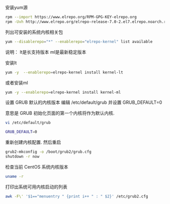安装yum源

```sh
rpm --import https://www.elrepo.org/RPM-GPG-KEY-elrepo.org
rpm -Uvh http://www.elrepo.org/elrepo-release-7.0-2.el7.elrepo.noarch.rpm
```

列出可安装的系统内核相关包

```sh
yum --disablerepo="*" --enablerepo="elrepo-kernel" list available
```

说明：
lt是长支持版本
ml是最新稳定版本

安装lt

```sh
yum -y  --enablerepo=elrepo-kernel install kernel-lt
```

或者安装ml

```sh
yum -y --enablerepo=elrepo-kernel install kernel-ml
```

设置 GRUB 默认的内核版本
编辑 /etc/default/grub 并设置 GRUB_DEFAULT=0

意思是 GRUB 初始化页面的第一个内核将作为默认内核.

```sh
vi /etc/default/grub

GRUB_DEFAULT=0
```

重新创建内核配置. 然后重启

```sh
grub2-mkconfig -o /boot/grub2/grub.cfg
shutdown -r now
```

检查当前 CentOS 系统内核版本

```sh
uname -r
```

打印出系统可用内核启动的列表

```sh
awk -F\' '$1=="menuentry " {print i++ " : " $2}' /etc/grub2.cfg 
```